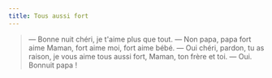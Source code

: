 ```yaml
---
title: Tous aussi fort
---
```


> — Bonne nuit chéri, je t'aime plus que tout.
> — Non papa, papa fort aime Maman, fort aime moi, fort aime bébé.
> — Oui chéri, pardon, tu as raison, je vous aime tous aussi fort, Maman, ton frère et toi.
> — Oui. Bonnuit papa !

